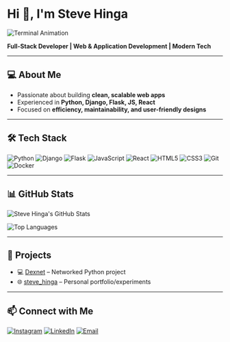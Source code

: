 # Hi 👋, I'm Steve Hinga
![Terminal Animation](https://media.giphy.com/media/3o7aCVzMnVd0YriUEw/giphy.gif)

**Full-Stack Developer | Web & Application Development | Modern Tech**

---

## 💻 About Me
- Passionate about building **clean, scalable web apps**  
- Experienced in **Python, Django, Flask, JS, React**  
- Focused on **efficiency, maintainability, and user-friendly designs**

---

## 🛠️ Tech Stack

![Python](https://img.shields.io/badge/Python-3776AB?style=for-the-badge&logo=python&logoColor=white)
![Django](https://img.shields.io/badge/Django-092E20?style=for-the-badge&logo=django&logoColor=white)
![Flask](https://img.shields.io/badge/Flask-000000?style=for-the-badge&logo=flask&logoColor=white)
![JavaScript](https://img.shields.io/badge/JavaScript-F7DF1E?style=for-the-badge&logo=javascript&logoColor=black)
![React](https://img.shields.io/badge/React-61DAFB?style=for-the-badge&logo=react&logoColor=black)
![HTML5](https://img.shields.io/badge/HTML5-E34F26?style=for-the-badge&logo=html5&logoColor=white)
![CSS3](https://img.shields.io/badge/CSS3-1572B6?style=for-the-badge&logo=css3&logoColor=white)
![Git](https://img.shields.io/badge/Git-F05032?style=for-the-badge&logo=git&logoColor=white)
![Docker](https://img.shields.io/badge/Docker-2496ED?style=for-the-badge&logo=docker&logoColor=white)

---

## 📊 GitHub Stats
![Steve Hinga's GitHub Stats](https://github-readme-stats.vercel.app/api?username=stevehinga&show_icons=true&theme=radical&hide_border=true)  

![Top Languages](https://github-readme-stats.vercel.app/api/top-langs/?username=stevehinga&layout=compact&theme=radical&hide_border=true)

---

## 🚀 Projects
- 💻 [Dexnet](https://github.com/stevehinga/Dexnet) – Networked Python project  
- 🌐 [steve_hinga](https://github.com/stevehinga/steve_hinga) – Personal portfolio/experiments  


---

## 📫 Connect with Me
[![Instagram](https://img.shields.io/badge/Instagram-E4405F?style=for-the-badge&logo=instagram&logoColor=white)](https://www.instagram.com/kamaaslife?igsh=eHcxc3M2YXZiODRp)
[![LinkedIn](https://img.shields.io/badge/LinkedIn-0A66C2?style=for-the-badge&logo=linkedin&logoColor=white)](https://www.linkedin.com/in/stevehinga)
[![Email](https://img.shields.io/badge/Email-D14836?style=for-the-badge&logo=gmail&logoColor=white)](mailto:youremail@example.com)
